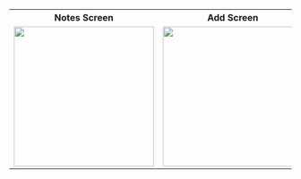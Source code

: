 <table>
  <tr>
    <th>Notes Screen</th>
    <th>Add Screen</th>
    <th>Update Screen</th>
    <th>Notes Screen</th>
    <th>Search</th>
  </tr>
  <tr>
    <td><img src="https://github.com/user-attachments/assets/1c51b38c-cf93-4834-85da-a3527adccc3c" width="250"></td>
    <td><img src="https://github.com/user-attachments/assets/4f91223d-7e1b-4010-895a-17c9c4a4355d" width="250"></td>
    <td><img src="https://github.com/user-attachments/assets/a20e309f-17e2-4cb8-96d9-e58cf932cb95" width="250"></td>
    <td><img src="https://github.com/user-attachments/assets/3d23ee21-30fe-4717-8bff-8da2c0f4bfbe" width="250"></td>
    <td><img src="https://github.com/user-attachments/assets/1fb9037a-45bb-49b7-ba2b-34bc0e35681f" width="250"></td>
  </tr>
</table>
